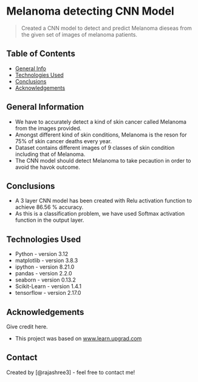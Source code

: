 # Melanoma detecting CNN Model
> Created a CNN model to detect and predict Melanoma dieseas from the given set of images of melanoma patients.

## Table of Contents
* [General Info](#general-information)
* [Technologies Used](#technologies-used)
* [Conclusions](#conclusions)
* [Acknowledgements](#acknowledgements)

<!-- You can include any other section that is pertinent to your problem -->

## General Information
- We have to accurately detect a kind of skin cancer called Melanoma from the images provided.
- Amongst different kind of skin conditions, Melanoma is the reson for 75% of skin cancer deaths every year.
- Dataset contains different images of 9 classes of skin condition including that of Melanoma.
- The CNN model should detect Melanoma to take pecaution in order to avoid the havok outcome.

<!-- You don't have to answer all the questions - just the ones relevant to your project. -->

## Conclusions
- A 3 layer CNN model has been created with Relu activation function to achieve 86.56 % accuracy.
- As this is a classification problem, we have used Softmax activation function in the output layer. 


<!-- You don't have to answer all the questions - just the ones relevant to your project. -->


## Technologies Used
- Python - version 3.12
- matplotlib - version 3.8.3
- ipython - version 8.21.0
- pandas - version 2.2.0
- seaborn - version 0.13.2
- Scikit-Learn - version 1.4.1
- tensorflow - version 2.17.0


<!-- As the libraries versions keep on changing, it is recommended to mention the version of library used in this project -->

## Acknowledgements
Give credit here.
- This project was based on www.learn.upgrad.com


## Contact
Created by [@rajashree3] - feel free to contact me!

